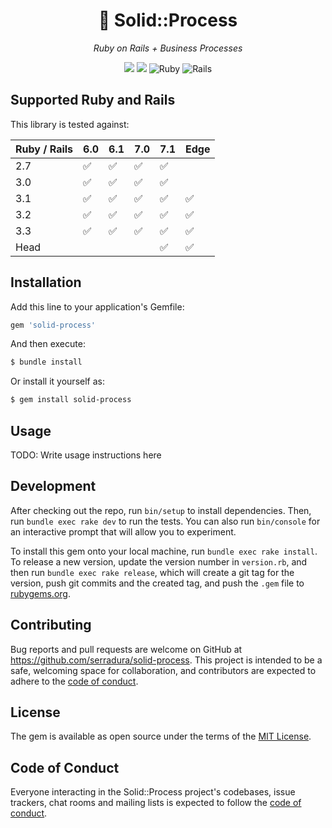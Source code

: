 <p align="center">
  <h1 align="center" id="-solidprocess">🚄 Solid::Process</h1>
  <p align="center"><i>Ruby on Rails + Business Processes</i></p>
  <p align="center">
    <a href="https://codeclimate.com/github/serradura/solid-process/maintainability"><img src="https://api.codeclimate.com/v1/badges/643a53e99bb591321c9f/maintainability" /></a>
    <a href="https://codeclimate.com/github/serradura/solid-process/test_coverage"><img src="https://api.codeclimate.com/v1/badges/643a53e99bb591321c9f/test_coverage" /></a>
    <img src="https://img.shields.io/badge/Ruby%20%3E%3D%202.7%2C%20%3C%3D%20Head-ruby.svg?colorA=444&colorB=333" alt="Ruby">
    <img src="https://img.shields.io/badge/Rails%20%3E%3D%206.0%2C%20%3C%3D%20Edge-rails.svg?colorA=444&colorB=333" alt="Rails">
  </p>
</p>

## Supported Ruby and Rails

This library is tested against:

| Ruby / Rails | 6.0 | 6.1 | 7.0 | 7.1 | Edge |
|--------------|-----|-----|-----|-----|------|
| 2.7          | ✅  | ✅  | ✅  | ✅   |      |
| 3.0          | ✅  | ✅  | ✅  | ✅   |      |
| 3.1          | ✅  | ✅  | ✅  | ✅   | ✅   |
| 3.2          | ✅  | ✅  | ✅  | ✅   | ✅   |
| 3.3          | ✅  | ✅  | ✅  | ✅   | ✅   |
| Head         |    |    |    | ✅   | ✅   |

## Installation

Add this line to your application's Gemfile:

```ruby
gem 'solid-process'
```

And then execute:

```bash
$ bundle install
```

Or install it yourself as:

```bash
$ gem install solid-process
```

## Usage

TODO: Write usage instructions here

## Development

After checking out the repo, run `bin/setup` to install dependencies. Then, run `bundle exec rake dev` to run the tests. You can also run `bin/console` for an interactive prompt that will allow you to experiment.

To install this gem onto your local machine, run `bundle exec rake install`. To release a new version, update the version number in `version.rb`, and then run `bundle exec rake release`, which will create a git tag for the version, push git commits and the created tag, and push the `.gem` file to [rubygems.org](https://rubygems.org).

## Contributing

Bug reports and pull requests are welcome on GitHub at https://github.com/serradura/solid-process. This project is intended to be a safe, welcoming space for collaboration, and contributors are expected to adhere to the [code of conduct](https://github.com/serradura/solid-process/blob/master/CODE_OF_CONDUCT.md).

## License

The gem is available as open source under the terms of the [MIT License](https://opensource.org/licenses/MIT).

## Code of Conduct

Everyone interacting in the Solid::Process project's codebases, issue trackers, chat rooms and mailing lists is expected to follow the [code of conduct](https://github.com/serradura/solid-process/blob/master/CODE_OF_CONDUCT.md).
